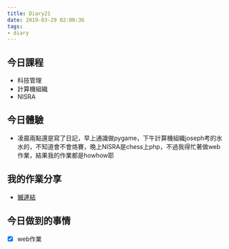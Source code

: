 ```yaml
---
title: Diary21
date: 2019-03-29 02:00:36
tags: 
- diary
---
```


## 今日課程

* 科技管理
* 計算機組織
* NISRA

## 今日體驗

* 凌晨兩點還是寫了日記，早上通識做pygame，下午計算機組織joseph考的水水的，不知道會不會烙賽，晚上NISRA是chess上php，不過我得忙著做web作業，結果我的作業都是howhow耶

## 我的作業分享

* [贓連結](/lab04)

## 今日做到的事情

* [x] web作業
